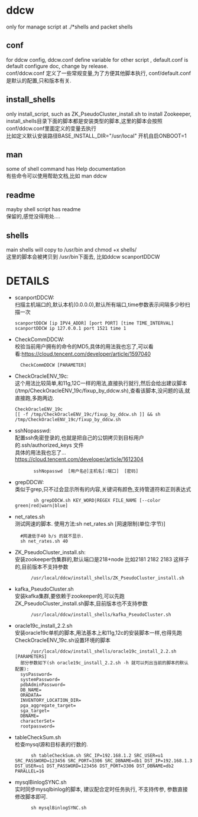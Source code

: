 # ddcw
only for manage script at ./*shells
and packet shells

## conf
for ddcw config, ddcw.conf define variable for other script , default.conf is default configure doc, change by release.  
conf/ddcw.conf 定义了一些常规变量,为了方便其他脚本执行, conf/default.conf是默认的配置,只和版本有关.  

## install_shells
only install_script, such as ZK_PseudoCluster_install.sh to install Zookeeper,  
install_shells目录下面的脚本都是安装类型的脚本,这里的脚本会按照conf/ddcw.conf里面定义的变量去执行  
比如定义默认安装路径BASE_INSTALL_DIR="/usr/local"   开机自启ONBOOT=1  

## man
some of shell command has Help documentation   
有些命令可以使用帮助文档,比如 man ddcw  

## readme
mayby shell script has readme  
保留的,感觉没得用处....  

## shells
main shells will copy to /usr/bin and chmod +x shells/  
这里的脚本会被拷贝到 /usr/bin下面去, 比如ddcw  scanportDDCW  


# DETAILS
- scanportDDCW:  
扫描主机端口的,默认本机(0.0.0.0),默认所有端口,time参数表示间隔多少秒扫描一次  
  ``` shell
  scanportDDCW [ip IPV4_ADDR] [port PORT] [time TIME_INTERVAL]
  scanportDDCW ip 127.0.0.1 port 1521 time 1 
    ```

- CheckCommDDCW:  
校验当前用户拥有的命令的MD5,具体的用法我也忘了,可以看看:https://cloud.tencent.com/developer/article/1597040  
  ``` shell
 	CheckCommDDCW [PARAMETER]
  ```
  
- CheckOracleENV_19c:  
这个用法比较简单,和11g,12C一样的用法,直接执行就行,然后会给出建议脚本(/tmp/CheckOracleENV_19c/fixup_by_ddcw.sh),查看该脚本,没问题的话,就直接跑,多跑两边.  
  ``` shell
  CheckOracleENV_19c
  [[ -f /tmp/CheckOracleENV_19c/fixup_by_ddcw.sh ]] && sh /tmp/CheckOracleENV_19c/fixup_by_ddcw.sh
  ```
  
- sshNopasswd:  
配置ssh免密登录的,也就是把自己的公钥拷贝到目标用户的.ssh/authorized_keys 文件  
具体的用法我也忘了... https://cloud.tencent.com/developer/article/1612304  
  ``` shell
         sshNopasswd  [用户名@]主机名[:端口]  [密码]
  ```

- grepDDCW:  
类似于grep,只不过会显示所有的内容,关键词有颜色,支持管道符和正则表达式  
  ``` shell
         sh grepDDCW.sh KEY_WORD|REGEX FILE_NAME [--color green|red|warn|blue]
  ```

- net_rates.sh  
测试网速的脚本. 使用方法:sh net_rates.sh [网速限制(单位:字节)]  
  ``` shell
	#网速低于40 b/s 的就不显示.
	sh net_rates.sh 40
  ```

  
- ZK_PseudoCluster_install.sh:  
安装zookeeper伪集群的,默认端口是218+node 比如2181 2182 2183 这样子的,目前版本不支持参数  
  ``` shell
        /usr/local/ddcw/install_shells/ZK_PseudoCluster_install.sh 
  ```

  
- kafka_PseudoCluster.sh  
安装kafka集群,要依赖于zookeeper的,可以先跑ZK_PseudoCluster_install.sh脚本,目前版本也不支持参数  
  ``` shell
        /usr/local/ddcw/install_shells/kafka_PseudoCluster.sh
  ```

  
- oracle19c_install_2.2.sh  
安装oracle19c单机的脚本,用法基本上和11g,12c的安装脚本一样,也得先跑CheckOracleENV_19c.sh设置环境的脚本  
  ``` shell
        /usr/local/ddcw/install_shells/oracle19c_install_2.2.sh [PARAMETERS]
	部分参数如下(sh oracle19c_install_2.2.sh -h 就可以列出当前的脚本的默认配置):
	sysPassword=
	systemPassword=
	pdbAdminPassword=
	DB_NAME=
	ORADATA=
	INVENTORY_LOCATION_DIR=
	pga_aggregate_target=
	sga_target=
	DBNAME=
	characterSet=
	rootpassword=
  ```

- tableCheckSum.sh  
检查mysql源和目标表的行数的.
  ``` shell
        sh tableCheckSum.sh SRC_IP=192.168.1.2 SRC_USER=u1 SRC_PASSWORD=123456 SRC_PORT=3306 SRC_DBNAME=db1 DST_IP=192.168.1.3  DST_USER=u1 DST_PASSWORD=123456 DST_PORT=3306 DST_DBNAME=db2 PARALLEL=16 
  ```
- mysqlBinlogSYNC.sh  
实时同步mysqlbinlog的脚本, 建议配合定时任务执行, 不支持传参, 参数直接修改脚本即可.
  ``` shell
        sh mysqlBinlogSYNC.sh
  ```
